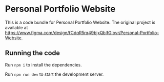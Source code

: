 
  # Personal Portfolio Website

  This is a code bundle for Personal Portfolio Website. The original project is available at https://www.figma.com/design/fCdqR5rq49bjxQbIfGlovr/Personal-Portfolio-Website.

  ## Running the code

  Run `npm i` to install the dependencies.

  Run `npm run dev` to start the development server.
  